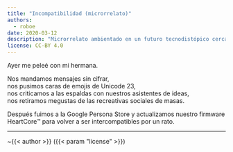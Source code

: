 ```yaml
---
title: "Incompatibilidad (microrrelato)"
authors:
  - roboe
date: 2020-03-12
description: "Microrrelato ambientado en un futuro tecnodistópico cercano."
license: CC-BY 4.0
---
```


Ayer me peleé con mi hermana.

Nos mandamos mensajes sin cifrar,  
nos pusimos caras de emojis de Unicode 23,  
nos criticamos a las espaldas con nuestros asistentes de ideas,  
nos retiramos megustas de las recreativas sociales de masas.  

Después fuimos a la Google Persona Store y actualizamos nuestro firmware HeartCore™ para volver a ser intercompatibles por un rato.

---

~{{< author >}} ({{< param "license" >}})
